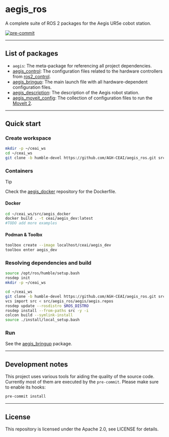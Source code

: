 # aegis_ros

A complete suite of ROS 2 packages for the Aegis UR5e cobot station.

[![pre-commit](https://img.shields.io/badge/pre--commit-enabled-brightgreen?logo=pre-commit)](https://github.com/pre-commit/pre-commit)

---

## List of packages

* `aegis`: The meta-package for referencing all project dependencies.
* [aegis_control](./aegis_control/README.md): The configuration files related to the hardware controllers from [ros2_control](https://control.ros.org/humble/doc/getting_started/getting_started.html).
* [aegis_bringup](./aegis_bringup/README.md): The main launch file with all hardware-dependent configuration files.
* [aegis_description](./aegis_description/README.md): The description of the Aegis robot station.
* [aegis_moveit_config](./aegis_moveit_config/README.md): The collection of configuration files to run the [MoveIt 2](https://moveit.picknik.ai/main/index.html).

---

## Quick start

### Create workspace

```bash
mkdir -p ~/ceai_ws
cd ~/ceai_ws
git clone -b humble-devel https://github.com/AGH-CEAI/aegis_ros.git src/aegis_ros
```
### Containers

> [!TIP]
> Check the [aegis_docker](https://github.com/AGH-CEAI/aegis_docker) repository for the Dockerfile.


#### Docker
```bash
cd ~/ceai_ws/src/aegis_docker
docker build . -t ceai/aegis_dev:latest
#TODO add more examples
```

#### Podman & Toolbx
```bash
toolbox create --image localhost/ceai/aegis_dev
toolbox enter aegis_dev
```

### Resolving dependencies and build
```bash
source /opt/ros/humble/setup.bash
rosdep init
mkdir -p ~/ceai_ws
```
```bash
cd ~/ceai_ws
git clone -b humble-devel https://github.com/AGH-CEAI/aegis_ros.git src/aegis_ros
vcs import src < src/aegis_ros/aegis/aegis.repos
rosdep update --rosdistro $ROS_DISTRO
rosdep install --from-paths src -y -i
colcon build --symlink-install
source ./install/local_setup.bash
```

### Run

See the [aegis_bringup](./aegis_bringup/README.md) package.


---
## Development notes

This project uses various tools for aiding the quality of the source code. Currently most of them are executed by the `pre-commit`. Please make sure to enable its hooks:

```bash
pre-commit install
```

---
## License
This repository is licensed under the Apache 2.0, see LICENSE for details.
